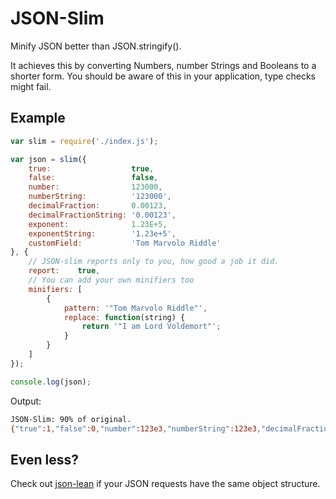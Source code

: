 # JSON-Slim

Minify JSON better than JSON.stringify().

It achieves this by converting Numbers, number Strings and Booleans to a shorter form. You should be aware of this in your application, type checks might fail.

## Example

```js
var slim = require('./index.js');

var json = slim({
	true:                  true,
	false:                 false,
	number:                123000,
	numberString:          '123000',
	decimalFraction:       0.00123,
	decimalFractionString: '0.00123',
	exponent:              1.23E+5,
	exponentString:        '1.23e+5',
	customField:           'Tom Marvolo Riddle'
}, {
	// JSON-slim reports only to you, how good a job it did.
	report:    true,
	// You can add your own minifiers too
	minifiers: [
		{
			pattern: '"Tom Marvolo Riddle"',
			replace: function(string) {
				return '"I am Lord Voldemort"';
			}
		}
	]
});

console.log(json);
```

Output:

```bash
JSON-Slim: 90% of original.
{"true":1,"false":0,"number":123e3,"numberString":123e3,"decimalFraction":123e-5,"decimalFractionString":123e-5,"exponent":123e3,"exponentString":123e3,"customField":"I am Lord Voldemort"}
```

## Even less?

Check out [json-lean](https://github.com/arminrosu/json-lean) if your JSON requests have the same object structure.
